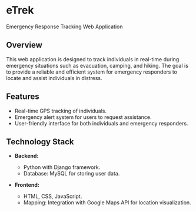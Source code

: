 # eTrek
Emergency Response Tracking Web Application

## Overview

This web application is designed to track individuals in real-time during emergency situations such as evacuation, camping, and hiking. The goal is to provide a reliable and efficient system for emergency responders to locate and assist individuals in distress.

## Features

- Real-time GPS tracking of individuals.
- Emergency alert system for users to request assistance.
- User-friendly interface for both individuals and emergency responders.

## Technology Stack

- **Backend:**
  - Python with Django framework.
  - Database: MySQL for storing user data.

- **Frontend:**
  - HTML, CSS, JavaScript.
  - Mapping: Integration with Google Maps API for location visualization.

